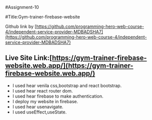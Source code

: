 #Assignment-10

#Title:Gym-trainer-firebase-website

Github link by [https://github.com/programming-hero-web-course-4/independent-service-provider-MDBADSHA7](https://github.com/programming-hero-web-course-4/independent-service-provider-MDBADSHA7)

## Live Site Link:[https://gym-trainer-firebase-website.web.app/](https://gym-trainer-firebase-website.web.app/)

* I used hear venila css,bootstrap and react bootstrap.
* I used hear react router dom.
* I used hear firebase to make authentication.
* I deploy my website in firebase.
* I used hear usenavigate.
* I used useEffect,useState.
